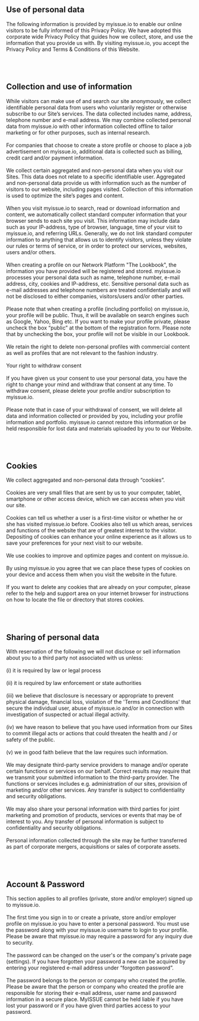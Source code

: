 ## Use of personal data

The following information is provided by myissue.io to enable our online visitors to be fully informed of this Privacy Policy. We have adopted this corporate wide Privacy Policy that guides how we collect, store, and use the information that you provide us with. By visiting myissue.io, you accept the Privacy Policy and Terms & Conditions of this Website.
<br>
<br>
<br>
<br>

## Collection and use of information

While visitors can make use of and search our site anonymously, we collect identifiable personal data from users who voluntarily register or otherwise subscribe to our Site’s services. The data collected includes name, address, telephone number and e-mail address. We may combine collected personal data from myissue.io with other information collected offline to tailor marketing or for other purposes, such as internal research.
<br>
<br>
For companies that choose to create a store profile or choose to place a job advertisement on myissue.io, additional data is collected such as billing, credit card and/or payment information.
<br>
<br>
We collect certain aggregated and non-personal data when you visit our Sites. This data does not relate to a specific identifiable user. Aggregated and non-personal data provide us with information such as the number of visitors to our website, including pages visited. Collection of this information is used to optimize the site’s pages and content.
<br>
<br>
When you visit myissue.io to search, read or download information and content, we automatically collect standard computer information that your browser sends to each site you visit. This information may include data such as your IP-address, type of browser, language, time of your visit to myissue.io, and referring URLs. Generally, we do not link standard computer information to anything that allows us to identify visitors, unless they violate our rules or terms of service, or in order to protect our services, websites, users and/or others.
<br>
<br>
When creating a profile on our Network Platform "The Lookbook", the information you have provided will be registered and stored. myissue.io processes your personal data such as name, telephone number, e-mail address, city, cookies and IP-address, etc. Sensitive personal data such as e-mail addresses and telephone numbers are treated confidentially and will not be disclosed to either companies, visitors/users and/or other parties.
<br>
<br>
Please note that when creating a profile (including portfolio) on myissue.io, your profile will be public. Thus, it will be available on search engines such as Google, Yahoo, Bing etc. If you want to make your profile private, please uncheck the box “public” at the bottom of the registration form. Please note that by unchecking the box, your profile will not be visible in our Lookbook.
<br>
<br>
We retain the right to delete non-personal profiles with commercial content as well as profiles that are not relevant to the fashion industry.
<br>
<br>
Your right to withdraw consent
<br>
<br>
If you have given us your consent to use your personal data, you have the right to change your mind and withdraw that consent at any time. To withdraw consent, please delete your profile and/or subscription to myissue.io.
<br>
<br>
Please note that in case of your withdrawal of consent, we will delete all data and information collected or provided by you, including your profile information and portfolio. myissue.io cannot restore this information or be held responsible for lost data and materials uploaded by you to our Website.
<br>
<br>
<br>
<br>

## Cookies

We collect aggregated and non-personal data through “cookies”.
<br>
<br>
Cookies are very small files that are sent by us to your computer, tablet, smartphone or other access device, which we can access when you visit our site.
<br>
<br>
Cookies can tell us whether a user is a first-time visitor or whether he or she has visited myissue.io before. Cookies also tell us which areas, services and functions of the website that are of greatest interest to the visitor. Depositing of cookies can enhance your online experience as it allows us to save your preferences for your next visit to our website.
<br>
<br>
We use cookies to improve and optimize pages and content on myissue.io.
<br>
<br>
By using myissue.io you agree that we can place these types of cookies on your device and access them when you visit the website in the future.
<br>
<br>
If you want to delete any cookies that are already on your computer, please refer to the help and support area on your internet browser for instructions on how to locate the file or directory that stores cookies.
<br>
<br>
<br>
<br>

## Sharing of personal data

With reservation of the following we will not disclose or sell information about you to a third party not associated with us unless:
<br>
<br>
(i) it is required by law or legal process
<br>
<br>
(ii) it is required by law enforcement or state authorities
<br>
<br>
(iii) we believe that disclosure is necessary or appropriate to prevent physical damage, financial loss, violation of the 'Terms and Conditions' that secure the individual user, abuse of myissue.io and/or in connection with investigation of suspected or actual illegal activity.
<br>
<br>
(iv) we have reason to believe that you have used information from our Sites to commit illegal acts or actions that could threaten the health and / or safety of the public.
<br>
<br>
(v) we in good faith believe that the law requires such information.
<br>
<br>
We may designate third-party service providers to manage and/or operate certain functions or services on our behalf. Correct results may require that we transmit your submitted information to the third-party provider. The functions or services includes e.g. administration of our sites, provision of marketing and/or other services. Any transfer is subject to confidentiality and security obligations.
<br>
<br>
We may also share your personal information with third parties for joint marketing and promotion of products, services or events that may be of interest to you. Any transfer of personal information is subject to confidentiality and security obligations.
<br>
<br>
Personal information collected through the site may be further transferred as part of corporate mergers, acquisitions or sales of corporate assets.
<br>
<br>
<br>
<br>

## Account & Password

This section applies to all profiles (private, store and/or employer) signed up to myissue.io.
<br>
<br>
The first time you sign in to or create a private, store and/or employer profile on myissue.io you have to enter a personal password. You must use the password along with your myissue.io username to login to your profile. Please be aware that myissue.io may require a password for any inquiry due to security.
<br>
<br>
The password can be changed on the user's or the company's private page (settings). If you have forgotten your password a new can be acquired by entering your registered e-mail address under “forgotten password”.
<br>
<br>
The password belongs to the person or company who created the profile. Please be aware that the person or company who created the profile are responsible for storing their e-mail address, user name and password information in a secure place. MyISSUE cannot be held liable if you have lost your password or if you have given third parties access to your password.
